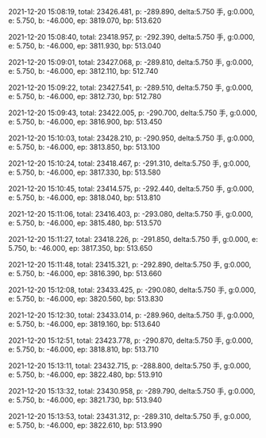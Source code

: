 2021-12-20 15:08:19, total: 23426.481, p: -289.890, delta:5.750 手, g:0.000, e: 5.750, b: -46.000, ep: 3819.070, bp: 513.620

2021-12-20 15:08:40, total: 23418.957, p: -292.390, delta:5.750 手, g:0.000, e: 5.750, b: -46.000, ep: 3811.930, bp: 513.040

2021-12-20 15:09:01, total: 23427.068, p: -289.810, delta:5.750 手, g:0.000, e: 5.750, b: -46.000, ep: 3812.110, bp: 512.740

2021-12-20 15:09:22, total: 23427.541, p: -289.510, delta:5.750 手, g:0.000, e: 5.750, b: -46.000, ep: 3812.730, bp: 512.780

2021-12-20 15:09:43, total: 23422.005, p: -290.700, delta:5.750 手, g:0.000, e: 5.750, b: -46.000, ep: 3816.900, bp: 513.450

2021-12-20 15:10:03, total: 23428.210, p: -290.950, delta:5.750 手, g:0.000, e: 5.750, b: -46.000, ep: 3813.850, bp: 513.100

2021-12-20 15:10:24, total: 23418.467, p: -291.310, delta:5.750 手, g:0.000, e: 5.750, b: -46.000, ep: 3817.330, bp: 513.580

2021-12-20 15:10:45, total: 23414.575, p: -292.440, delta:5.750 手, g:0.000, e: 5.750, b: -46.000, ep: 3818.040, bp: 513.810

2021-12-20 15:11:06, total: 23416.403, p: -293.080, delta:5.750 手, g:0.000, e: 5.750, b: -46.000, ep: 3815.480, bp: 513.570

2021-12-20 15:11:27, total: 23418.226, p: -291.850, delta:5.750 手, g:0.000, e: 5.750, b: -46.000, ep: 3817.350, bp: 513.650

2021-12-20 15:11:48, total: 23415.321, p: -292.890, delta:5.750 手, g:0.000, e: 5.750, b: -46.000, ep: 3816.390, bp: 513.660

2021-12-20 15:12:08, total: 23433.425, p: -290.080, delta:5.750 手, g:0.000, e: 5.750, b: -46.000, ep: 3820.560, bp: 513.830

2021-12-20 15:12:30, total: 23433.014, p: -289.960, delta:5.750 手, g:0.000, e: 5.750, b: -46.000, ep: 3819.160, bp: 513.640

2021-12-20 15:12:51, total: 23423.778, p: -290.870, delta:5.750 手, g:0.000, e: 5.750, b: -46.000, ep: 3818.810, bp: 513.710

2021-12-20 15:13:11, total: 23432.715, p: -288.800, delta:5.750 手, g:0.000, e: 5.750, b: -46.000, ep: 3822.480, bp: 513.910

2021-12-20 15:13:32, total: 23430.958, p: -289.790, delta:5.750 手, g:0.000, e: 5.750, b: -46.000, ep: 3821.730, bp: 513.940

2021-12-20 15:13:53, total: 23431.312, p: -289.310, delta:5.750 手, g:0.000, e: 5.750, b: -46.000, ep: 3822.610, bp: 513.990